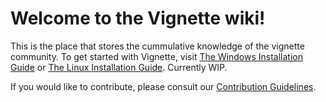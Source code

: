 # Welcome to the Vignette wiki!

This is the place that stores the cummulative knowledge of the vignette community. To get started with Vignette, visit [The Windows Installation Guide](install/install-win.md) or [The Linux Installation Guide](install/install-linux.md).
Currently WIP.

If you would like to contribute, please consult our [Contribution Guidelines](CONTRIBUTING.md).

